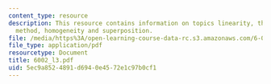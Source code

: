 ```yaml
---
content_type: resource
description: This resource contains information on topics linearity, the thevenin
  method, homogeneity and superposition.
file: /media/https%3A/open-learning-course-data-rc.s3.amazonaws.com/6-002-circuits-and-electronics-spring-2007/5ec9a8524891d6940e4572e1c97b0cf1_6002_l3.pdf
file_type: application/pdf
resourcetype: Document
title: 6002_l3.pdf
uid: 5ec9a852-4891-d694-0e45-72e1c97b0cf1
---
```

